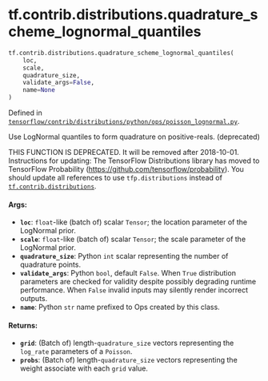 <div itemscope itemtype="http://developers.google.com/ReferenceObject">
<meta itemprop="name" content="tf.contrib.distributions.quadrature_scheme_lognormal_quantiles" />
</div>

# tf.contrib.distributions.quadrature_scheme_lognormal_quantiles

``` python
tf.contrib.distributions.quadrature_scheme_lognormal_quantiles(
    loc,
    scale,
    quadrature_size,
    validate_args=False,
    name=None
)
```



Defined in [`tensorflow/contrib/distributions/python/ops/poisson_lognormal.py`](https://www.tensorflow.org/code/tensorflow/contrib/distributions/python/ops/poisson_lognormal.py).

Use LogNormal quantiles to form quadrature on positive-reals. (deprecated)

THIS FUNCTION IS DEPRECATED. It will be removed after 2018-10-01.
Instructions for updating:
The TensorFlow Distributions library has moved to TensorFlow Probability (https://github.com/tensorflow/probability). You should update all references to use `tfp.distributions` instead of <a href="../../../tf/contrib/distributions.md"><code>tf.contrib.distributions</code></a>.

#### Args:

* <b>`loc`</b>: `float`-like (batch of) scalar `Tensor`; the location parameter of
    the LogNormal prior.
* <b>`scale`</b>: `float`-like (batch of) scalar `Tensor`; the scale parameter of
    the LogNormal prior.
* <b>`quadrature_size`</b>: Python `int` scalar representing the number of quadrature
    points.
* <b>`validate_args`</b>: Python `bool`, default `False`. When `True` distribution
    parameters are checked for validity despite possibly degrading runtime
    performance. When `False` invalid inputs may silently render incorrect
    outputs.
* <b>`name`</b>: Python `str` name prefixed to Ops created by this class.


#### Returns:

* <b>`grid`</b>: (Batch of) length-`quadrature_size` vectors representing the
    `log_rate` parameters of a `Poisson`.
* <b>`probs`</b>: (Batch of) length-`quadrature_size` vectors representing the
    weight associate with each `grid` value.